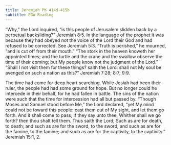 ```yaml
---
title: Jeremiah PK 414d-415b
subtitle: EGW Reading
---
```


“Why,” the Lord inquired, “is this people of Jerusalem slidden back by a perpetual backsliding?” Jeremiah 8:5. In the language of the prophet it was because they had obeyed not the voice of the Lord their God and had refused to be corrected. See Jeremiah 5:3. “Truth is perished,” he mourned, “and is cut off from their mouth.” “The stork in the heaven knoweth her appointed times; and the turtle and the crane and the swallow observe the time of their coming; but My people know not the judgment of the Lord.” “Shall I not visit them for these things? saith the Lord: shall not My soul be avenged on such a nation as this?” Jeremiah 7:28; 8:7; 9:9.

The time had come for deep heart searching. While Josiah had been their ruler, the people had had some ground for hope. But no longer could he intercede in their behalf, for he had fallen in battle. The sins of the nation were such that the time for intercession had all but passed by. “Though Moses and Samuel stood before Me,” the Lord declared, “yet My mind could not be toward this people: cast them out of My sight, and let them go forth. And it shall come to pass, if they say unto thee, Whither shall we go forth? then thou shalt tell them. Thus saith the Lord; Such as are for death, to death; and such as are for the sword, to the sword; and such as are for the famine, to the famine; and such as are for the captivity, to the captivity.” Jeremiah 15:1, 2.